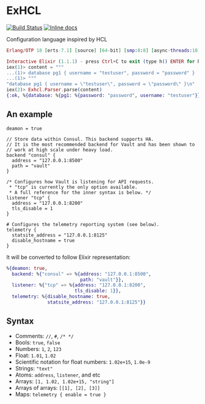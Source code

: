 # ExHCL

[![Build Status](https://travis-ci.org/asakura/exhcl.svg?branch=master)](https://travis-ci.org/asakura/exhcl)
[![Inline docs](http://inch-ci.org/github/asakura/exhcl.svg?branch=master&style=flat)](http://inch-ci.org/github/asakura/exhcl)

Configuration language inspired by HCL

```elixir
Erlang/OTP 18 [erts-7.1] [source] [64-bit] [smp:8:8] [async-threads:10] [hipe] [kernel-poll:false] [dtrace]

Interactive Elixir (1.1.1) - press Ctrl+C to exit (type h() ENTER for help)
iex(1)> content = """
...(1)> database pg1 { username = "testuser", password = "password" }
...(1)> """
"database pg1 { username = \"testuser\", password = \"password\" }\n"
iex(2)> Exhcl.Parser.parse(content)
{:ok, %{database: %{pg1: %{password: "password", username: "testuser"}}}}
```

## An example

```hcl
deamon = true

// Store data within Consul. This backend supports HA.
// It is the most recommended backend for Vault and has been shown to
// work at high scale under heavy load.
backend "consul" {
  address = "127.0.0.1:8500"
  path = "vault"
}

/* Configures how Vault is listening for API requests.
 * "tcp" is currently the only option available.
 * A full reference for the inner syntax is below. */
listener "tcp" {
  address = "127.0.0.1:8200"
  tls_disable = 1
}

# Configures the telemetry reporting system (see below).
telemetry {
  statsite_address = "127.0.0.1:8125"
  disable_hostname = true
}
```

It will be converted to follow Elixir representation:

```elixir
%{deamon: true,
  backend: %{"consul" => %{address: "127.0.0.1:8500",
                           path: "vault"}},
  listener: %{"tcp" => %{address: "127.0.0.1:8200",
                         tls_disable: 1}},
  telemetry: %{disable_hostname: true,
               statsite_address: "127.0.0.1:8125"}}
```

## Syntax

* Comments: `//`, `#`, `/* */`
* Bools: `true`, `false`
* Numbers: `1`, `2`, `123`
* Float: `1.01`, `1.02`
* Scientific notation for float numbers: `1.02e+15`, `1.0e-9`
* Strings: `"text"`
* Atoms: `address`, `listener`, and etc
* Arrays: `[1, 1.02, 1.02e+15, "string"]`
* Arrays of arrays: `[[1], [2], [3]]`
* Maps: `telemetry { enable = true }`
